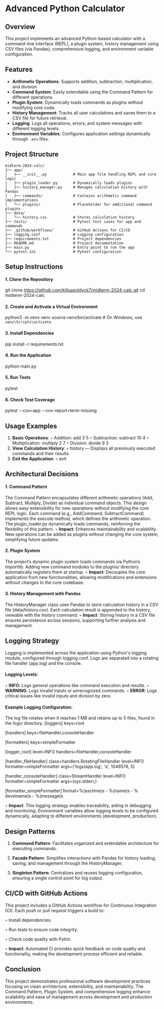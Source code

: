 # Advanced Python Calculator

## Overview
This project implements an advanced Python-based calculator with a command-line interface (REPL), a plugin system, history management using CSV files (via Pandas), comprehensive logging, and environment variable configuration.

## Features
- **Arithmetic Operations**: Supports addition, subtraction, multiplication, and division.
- **Command System**: Easily extendable using the Command Pattern for different operations.
- **Plugin System**: Dynamically loads commands as plugins without modifying core code.
- **History Management**: Tracks all user calculations and saves them to a CSV file for future retrieval.
- **Logging**: Logs all operations, errors, and system messages with different logging levels.
- **Environment Variables**: Configures application settings dynamically through `.env` files.


## Project Structure
```plaintext
midterm-2024-calc/
├── app/
│   ├── __init__.py            # Main app file handling REPL and core logic
│   ├── plugin_loader.py       # Dynamically loads plugins
│   ├── history_manager.py     # Manages calculation history with Pandas
│   ├── commands/              # Contains arithmetic command implementations
│   └── plugins/               # Placeholder for additional command plugins
├── data/
│   └── history.csv            # Stores calculation history
├── tests/                     # Pytest test cases for app and commands
├── .github/workflows/         # GitHub Actions for CI/CD
├── logging.conf               # Logging configuration
├── requirements.txt           # Project dependencies
├── README.md                  # Project documentation
├── main.py                    # Entry point to run the app
└── pytest.ini                 # Pytest configuration
```

## Setup Instructions

#### 1. Clone the Repository
git clone https://github.com/killuazoldyck7/midterm-2024-calc.git
cd midterm-2024-calc

#### 2. Create and Activate a Virtual Environment
python3 -m venv venv
source venv/bin/activate  # On Windows, use `venv\Scripts\activate`

#### 3. Install Dependencies
pip install -r requirements.txt

#### 4. Run the Application
python main.py

#### 5. Run Tests
pytest

#### 6. Check Test Coverage
pytest --cov=app --cov-report=term-missing

## Usage Examples
1. **Basic Operations**:
 ◦ Addition: add 3 5
 ◦ Subtraction: subtract 10 4
 ◦ Multiplication: multiply 2 7
 ◦ Division: divide 9 3
2. **View Calculation History**:
 ◦ history — Displays all previously executed commands and their results.
3. **Exit the Application**:
 ◦ exit

## Architectural Decisions
#### 1. Command Pattern
The Command Pattern encapsulates different arithmetic operations (Add, Subtract, Multiply, Divide) as individual command objects. This design allows easy extensibility for new operations without modifying the core REPL logic.
Each command (e.g., AddCommand, SubtractCommand) implements the execute method, which defines the arithmetic operation. The plugin_loader.py dynamically loads commands, reinforcing the flexibility of this pattern.
 ◦ **Impact**: Enhances maintainability and scalability. New operations can be added as plugins without changing the core system, simplifying future updates.

#### 2. Plugin System
The project’s dynamic plugin system loads commands via Python’s importlib. Adding new command modules to the plugins/ directory automatically registers them at startup.
 ◦ **Impact**: Decouples the core application from new functionalities, allowing modifications and extensions without changes to the core codebase.

#### 3. History Management with Pandas
The HistoryManager class uses Pandas to store calculation history in a CSV file (data/history.csv). Each calculation result is appended to the history, viewable with the history command.
 ◦ **Impact**: Storing history in a CSV file ensures persistence across sessions, supporting further analysis and management.


## Logging Strategy
Logging is implemented across the application using Python's logging module, configured through logging.conf. Logs are separated into a rotating file handler (app.log) and the console.

#### Logging Levels:
◦ **INFO**: Logs general operations like command execution and results.
◦ **WARNING**: Logs invalid inputs or unrecognized commands.
◦ **ERROR**: Logs critical issues like invalid inputs and division by zero.

#### Example Logging Configuration:
The log file rotates when it reaches 1 MB and retains up to 5 files, found in the logs/ directory.
[loggers]
keys=root

[handlers]
keys=fileHandler,consoleHandler

[formatters]
keys=simpleFormatter

[logger_root]
level=INFO
handlers=fileHandler,consoleHandler

[handler_fileHandler]
class=handlers.RotatingFileHandler
level=INFO
formatter=simpleFormatter
args=('logs/app.log', 'a', 1048576, 5)

[handler_consoleHandler]
class=StreamHandler
level=INFO
formatter=simpleFormatter
args=(sys.stderr,)

[formatter_simpleFormatter]
format=%(asctime)s - %(name)s - %(levelname)s - %(message)s

◦ **Impact**: This logging strategy enables traceability, aiding in debugging and monitoring. Environment variables allow logging levels to be configured dynamically, adapting to different environments (development, production).


## Design Patterns
1. **Command Pattern**: Facilitates organized and extendable architecture for executing commands.

2. **Facade Pattern**: Simplifies interactions with Pandas for history loading, saving, and management through the HistoryManager.

3. **Singleton Pattern**: Centralizes and reuses logging configuration, ensuring a single control point for log output.


## CI/CD with GitHub Actions
This project includes a GitHub Actions workflow for Continuous Integration (CI). Each push or pull request triggers a build to:

◦ Install dependencies.

◦ Run tests to ensure code integrity.

◦ Check code quality with Pylint.

◦ **Impact**: Automated CI provides quick feedback on code quality and functionality, making the development process efficient and reliable.


## Conclusion
This project demonstrates professional software development practices focusing on clean architecture, extensibility, and maintainability. The Command Pattern, Plugin System, and comprehensive logging enhance scalability and ease of management across development and production environments.